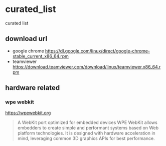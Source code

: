 # curated_list
curated list

## download url
- google chrome
    https://dl.google.com/linux/direct/google-chrome-stable_current_x86_64.rpm
- teamviewer
    https://download.teamviewer.com/download/linux/teamviewer.x86_64.rpm

## hardware related 

### wpe webkit
https://wpewebkit.org
> A WebKit port optimized for embedded devices
> WPE WebKit allows embedders to create simple and performant systems based on Web platform technologies. It is designed with hardware acceleration in mind, leveraging common 3D graphics APIs for best performance.

